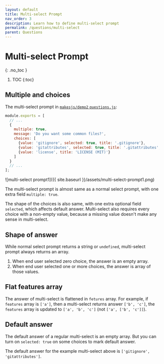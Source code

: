 ```yaml
---
layout: default
title: Multi-select Prompt
nav_order: 3
description: Learn how to define multi-select prompt
permalink: /questions/multi-select
parent: Questions
---
```


# Multi-select Prompt
{: .no_toc }

1. TOC
{:toc}

## Multiple and choices

The multi-select prompt in [`makesjs/demo2` `questions.js`](https://github.com/makesjs/demo2/blob/master/questions.js):

```js
module.exports = [
  // ...
  {
    multiple: true,
    message: 'Do you want some common files?',
    choices: [
      {value: 'gitignore', selected: true, title: '.gitignore'},
      {value: 'gitattributes', selected: true, title: '.gitattributes', hint: '.gitattributes file to normalize EOL char on win32.'},
      {value: 'license', title: 'LICENSE (MIT)'}
    ]
  }
  // ...
];
```

![multi-select prompt1]({{ site.baseurl }}/assets/multi-select-prompt1.png)

The multi-select prompt is almost same as a normal select prompt, with one extra field `multiple: true`.

The shape of the choices is also same, with one extra optional field `selected`, which affects default answer. Multi-select also requires every choice with a non-empty value, because a missing value doesn't make any sense in multi-select.

## Shape of answer

While normal select prompt returns a string or `undefined`, multi-select prompt always returns an array.

1. When end user selected zero choice, the answer is an empty array.
2. When end user selected one or more choices, the answer is array of those values.

## Flat features array

The answer of multi-select is flattened in `fetures` array. For example, if `features` array is `['a']`, then a multi-select returns answer `['b', 'c']`, the `features` array is updated to `['a', 'b', 'c']` (not `['a', ['b', 'c']]`).

## Default answer

The default answer of a regular multi-select is an empty array. But you can turn on `selected: true` on some choices to mark default answer.

The default answer for the example multi-select above is `['gitignore', 'gitattributes']`.

